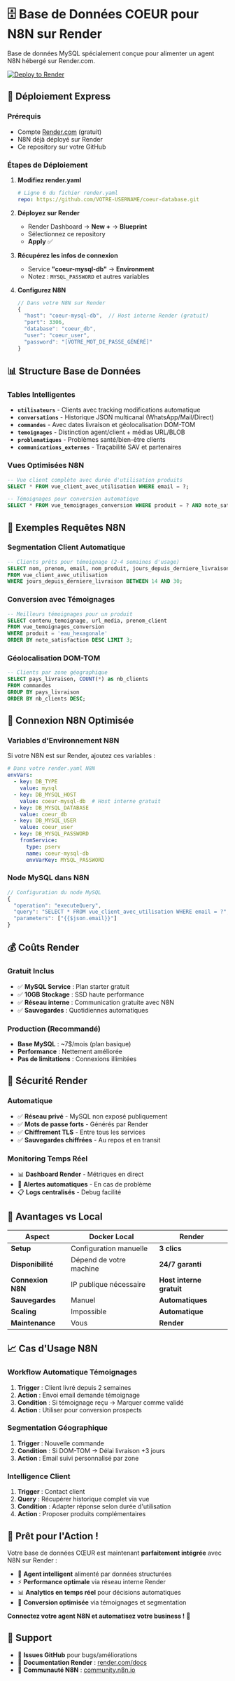 # 🗄️ Base de Données COEUR pour N8N sur Render

Base de données MySQL spécialement conçue pour alimenter un agent N8N hébergé sur Render.com.

[![Deploy to Render](https://render.com/images/deploy-to-render-button.svg)](https://render.com/deploy)

## 🚀 Déploiement Express

### Prérequis
- Compte [Render.com](https://render.com) (gratuit)
- N8N déjà déployé sur Render
- Ce repository sur votre GitHub

### Étapes de Déploiement

1. **Modifiez render.yaml**
   ```yaml
   # Ligne 6 du fichier render.yaml
   repo: https://github.com/VOTRE-USERNAME/coeur-database.git
   ```

2. **Déployez sur Render**
   - Render Dashboard → **New +** → **Blueprint**
   - Sélectionnez ce repository
   - **Apply** ✅

3. **Récupérez les infos de connexion**
   - Service **"coeur-mysql-db"** → **Environment**
   - Notez : `MYSQL_PASSWORD` et autres variables

4. **Configurez N8N**
   ```javascript
   // Dans votre N8N sur Render
   {
     "host": "coeur-mysql-db",  // Host interne Render (gratuit)
     "port": 3306,
     "database": "coeur_db",
     "user": "coeur_user",
     "password": "[VOTRE_MOT_DE_PASSE_GÉNÉRÉ]"
   }
   ```

## 📊 Structure Base de Données

### Tables Intelligentes
- **`utilisateurs`** - Clients avec tracking modifications automatique
- **`conversations`** - Historique JSON multicanal (WhatsApp/Mail/Direct)
- **`commandes`** - Avec dates livraison et géolocalisation DOM-TOM
- **`temoignages`** - Distinction agent/client + médias URL/BLOB
- **`problematiques`** - Problèmes santé/bien-être clients
- **`communications_externes`** - Traçabilité SAV et partenaires

### Vues Optimisées N8N
```sql
-- Vue client complète avec durée d'utilisation produits
SELECT * FROM vue_client_avec_utilisation WHERE email = ?;

-- Témoignages pour conversion automatique
SELECT * FROM vue_temoignages_conversion WHERE produit = ? AND note_satisfaction >= 4;
```

## 🤖 Exemples Requêtes N8N

### Segmentation Client Automatique
```sql
-- Clients prêts pour témoignage (2-4 semaines d'usage)
SELECT nom, prenom, email, nom_produit, jours_depuis_derniere_livraison
FROM vue_client_avec_utilisation 
WHERE jours_depuis_derniere_livraison BETWEEN 14 AND 30;
```

### Conversion avec Témoignages
```sql
-- Meilleurs témoignages pour un produit
SELECT contenu_temoignage, url_media, prenom_client 
FROM vue_temoignages_conversion 
WHERE produit = 'eau_hexagonale' 
ORDER BY note_satisfaction DESC LIMIT 3;
```

### Géolocalisation DOM-TOM
```sql
-- Clients par zone géographique
SELECT pays_livraison, COUNT(*) as nb_clients
FROM commandes 
GROUP BY pays_livraison 
ORDER BY nb_clients DESC;
```

## 🔗 Connexion N8N Optimisée

### Variables d'Environnement N8N
Si votre N8N est sur Render, ajoutez ces variables :

```yaml
# Dans votre render.yaml N8N
envVars:
  - key: DB_TYPE
    value: mysql
  - key: DB_MYSQL_HOST
    value: coeur-mysql-db  # Host interne gratuit
  - key: DB_MYSQL_DATABASE
    value: coeur_db
  - key: DB_MYSQL_USER
    value: coeur_user
  - key: DB_MYSQL_PASSWORD
    fromService:
      type: pserv
      name: coeur-mysql-db
      envVarKey: MYSQL_PASSWORD
```

### Node MySQL dans N8N
```javascript
// Configuration du node MySQL
{
  "operation": "executeQuery",
  "query": "SELECT * FROM vue_client_avec_utilisation WHERE email = ?",
  "parameters": ["{{$json.email}}"]
}
```

## 💰 Coûts Render

### Gratuit Inclus
- ✅ **MySQL Service** : Plan starter gratuit
- ✅ **10GB Stockage** : SSD haute performance
- ✅ **Réseau interne** : Communication gratuite avec N8N
- ✅ **Sauvegardes** : Quotidiennes automatiques

### Production (Recommandé)
- **Base MySQL** : ~7$/mois (plan basique)
- **Performance** : Nettement améliorée
- **Pas de limitations** : Connexions illimitées

## 🔐 Sécurité Render

### Automatique
- ✅ **Réseau privé** - MySQL non exposé publiquement
- ✅ **Mots de passe forts** - Générés par Render
- ✅ **Chiffrement TLS** - Entre tous les services
- ✅ **Sauvegardes chiffrées** - Au repos et en transit

### Monitoring Temps Réel
- 📊 **Dashboard Render** - Métriques en direct
- 🚨 **Alertes automatiques** - En cas de problème
- 📋 **Logs centralisés** - Debug facilité

## 🎯 Avantages vs Local

| Aspect | Docker Local | **Render** |
|--------|-------------|------------|
| **Setup** | Configuration manuelle | **3 clics** |
| **Disponibilité** | Dépend de votre machine | **24/7 garanti** |
| **Connexion N8N** | IP publique nécessaire | **Host interne gratuit** |
| **Sauvegardes** | Manuel | **Automatiques** |
| **Scaling** | Impossible | **Automatique** |
| **Maintenance** | Vous | **Render** |

## 📈 Cas d'Usage N8N

### Workflow Automatique Témoignages
1. **Trigger** : Client livré depuis 2 semaines
2. **Action** : Envoi email demande témoignage
3. **Condition** : Si témoignage reçu → Marquer comme validé
4. **Action** : Utiliser pour conversion prospects

### Segmentation Géographique
1. **Trigger** : Nouvelle commande
2. **Condition** : Si DOM-TOM → Délai livraison +3 jours
3. **Action** : Email suivi personnalisé par zone

### Intelligence Client
1. **Trigger** : Contact client
2. **Query** : Récupérer historique complet via vue
3. **Condition** : Adapter réponse selon durée d'utilisation
4. **Action** : Proposer produits complémentaires

## 🚀 Prêt pour l'Action !

Votre base de données CŒUR est maintenant **parfaitement intégrée** avec N8N sur Render :

- 🤖 **Agent intelligent** alimenté par données structurées
- ⚡ **Performance optimale** via réseau interne Render
- 📊 **Analytics en temps réel** pour décisions automatiques
- 🎯 **Conversion optimisée** via témoignages et segmentation

**Connectez votre agent N8N et automatisez votre business !** 🚀

## 💬 Support

- 📧 **Issues GitHub** pour bugs/améliorations
- 📖 **Documentation Render** : [render.com/docs](https://render.com/docs)
- 🤖 **Communauté N8N** : [community.n8n.io](https://community.n8n.io)
